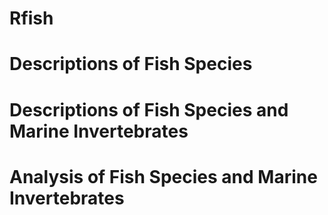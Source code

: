# Rfish

# Descriptions of Fish Species
# Descriptions of Fish Species and Marine Invertebrates
# Analysis of Fish Species and Marine Invertebrates
